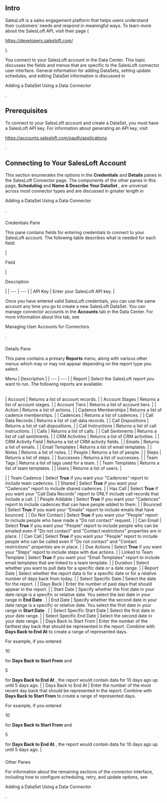 

Intro
-------

SalesLoft is a sales engagement platform that helps users understand their customers' needs and respond in meaningful ways. To learn more about the SalesLoft API, visit their page (

https://developers.salesloft.com/

).


 You connect to your SalesLoft account in the Data Center. This topic discusses the fields and menus that are specific to the SalesLoft connector user interface. General information for adding DataSets, setting update schedules, and editing DataSet information is discussed in

Adding a DataSet Using a Data Connector

.


 Prerequisites
---------------

To connect to your SalesLoft account and create a DataSet, you must have a SalesLoft API key. For information about generating an API key, visit

https://accounts.salesloft.com/oauth/applications

.


 Connecting to Your SalesLoft Account
--------------------------------------


 This section enumerates the options in the
 **Credentials**
 and
 **Details**
 panes in the SalesLoft Connector page. The components of the other panes in this page,
 **Scheduling**
 and
 **Name & Describe Your DataSet**
 , are universal across most connector types and are discussed in greater length in

Adding a DataSet Using a Data Connector

.


###

Credentials Pane


 This pane contains fields for entering credentials to connect to your SalesLoft account. The following table describes what is needed for each field:


|

Field

|

Description

|
| --- | --- |
|
 API Key
  |
 Enter your SalesLoft API key.
  |


 Once you have entered valid SalesLoft credentials, you can use the same account any time you go to create a new SalesLoft DataSet. You can manage connector accounts in the
 **Accounts**
 tab in the Data Center. For more information about this tab, see

Managing User Accounts for Connectors

.


###
 Details Pane

This pane contains a primary
 **Reports**
 menu, along with various other menus which may or may not appear depending on the report type you select.


 Menu
  |
 Description
  |
| --- | --- |
|
 Report
  |
 Select the SalesLoft report you want to run. The following reports are available:


|  |  |
| --- | --- |
|
 Account
  |
 Returns a list of account records.
  |
|
 Account Stages
  |
 Returns a list of account stages.
  |
|
 Account Tiers
  |
 Returns a list of account tiers.
  |
|
 Action
  |
 Returns a list of actions.
  |
|
 Cadence Memberships
  |
 Returns a list of cadence memberships.
  |
|
 Cadences
  |
 Returns a list of cadences.
  |
|
 Call Data Records
  |
 Returns a list of call data records.
  |
|
 Call Dispositions
  |
 Returns a list of call dispositions.
  |
|
 Call Instructions
  |
 Returns a list of call instructions.
  |
|
 Calls
  |
 Returns a list of calls.
  |
|
 Call Sentiments
  |
 Returns a list of call sentiments.
  |
|
 CRM Activities
  |
 Returns a list of CRM activities.
  |
|
 CRM Activity Field
  |
 Returns a list of CRM activity fields.
  |
|
 Emails
  |
 Returns a list of emails.
  |
|
 Email Templates
  |
 Returns a list of email templates.
  |
|
 Notes
  |
 Returns a list of notes.
  |
|
 People
  |
 Returns a list of people.
  |
|
 Steps
  |
 Returns a list of steps.
  |
|
 Successes
  |
 Returns a list of successes.
  |
|
 Team Tags
  |
 Returns a list of tags used for a team.
  |
|
 Team Templates
  |
 Returns a list of team templates.
  |
|
 Users
  |
 Returns a list of users.
  |

|
|
 Team Cadence
  |
 Select
 **True**
 if you want your "Cadences" report to include team cadences.
  |
|
 Shared
  |
 Select
 **True**
 if you want your "Cadences" report to include shared cadences.
  |
|
 Has Call
  |
 Select
 **True**
 if you want your "Call Data Records" report to ONLY include call records that include a call.
  |
|
 People Addable
  |
 Select
 **True**
 if you want your "Cadences" report to include cadences that can have people added to them.
  |
|
 Bounced
  |
 Select
 **True**
 if you want your "Emails" report to include emails that have bounced.
  |
|
 Do Not Contact
  |
 Select
 **True**
 if you want your "People" report to include people who have made a "Do not contact" request.
  |
|
 Can Email
  |
 Select
 **True**
 if you want your "People" report to include people who can be emailed even if "Do not contact" and "Contact restrictions" properties are in place.
  |
|
 Can Call
  |
 Select
 **True**
 if you want your "People" report to include people who can be called even if "Do not contact" and "Contact restrictions" properties are in place.
  |
|
 Due Actions
  |
 Select
 **True**
 if you want your "Steps" report to include steps with due actions.
  |
|
 Linked to Team Template
  |
 Select
 **True**
 if you want your "Email Templates" report to include email templates that are linked to a team template.
  |
|
 Duration
  |
 Select whether you want to pull data for a specific date or a date range.
  |
|
 Report Date
  |
 Select whether the report data is for a specific date or for a relative number of days back from today.
  |
|
 Select Specific Date
  |
 Select the date for the report.
  |
|
 Days Back
  |
 Enter the number of past days that should appear in the report.
  |
|
 Start Date
  |
 Specify whether the first date in your date range is a specific or relative date. You select the last date in your range in
 **End Date**
 .
  |
|
 End Date
  |
 Specify whether the second date in your date range is a specific or relative date. You select the first date in your range in
 **Start Date**
 .
  |
|
 Select Specific Start Date
  |
 Select the first date in your date range.
  |
|
 Select Specific End Date
  |
 Select the second date in your date range.
  |
|
 Days Back to Start From
  |
 Enter the number of the farthest day back that should be represented in the report. Combine with
 **Days Back to End At**
 to create a range of represented days.


 For example, if you entered

10

for
 **Days Back to Start From**
 and

5

for
 **Days Back to End At**
 , the report would contain data for 10 days ago up until 5 days ago.
  |
|
 Days Back to End At
  |
 Enter the number of the most recent day back that should be represented in the report. Combine with
 **Days Back to Start From**
 to create a range of represented days.


 For example, if you entered

10

for
 **Days Back to Start From**
 and

5

for
 **Days Back to End At**
 , the report would contain data for 10 days ago up until 5 days ago.
  |


###
 Other Panes

For information about the remaining sections of the connector interface, including how to configure scheduling, retry, and update options, see

Adding a DataSet Using a Data Connector

.

